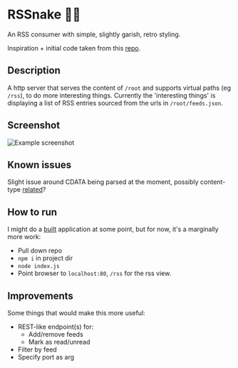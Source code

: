 # RSSnake 🐍🌐

An RSS consumer with simple, slightly garish, retro styling.

Inspiration + initial code taken from this [repo](https://github.com/hongkiat/js-rss-reader/).

## Description
A http server that serves the content of `/root` and supports virtual paths (eg `/rss`), to do more interesting things. Currently the 'interesting things' is displaying a list of RSS entries sourced from the urls in `/root/feeds.json`.

## Screenshot

![Example screenshot](https://i.imgur.com/DMXMW3a.png)

## Known issues
Slight issue around CDATA being parsed at the moment, possibly content-type [related](https://github.com/jsdom/jsdom/pull/2030)?

## How to run

I might do a [built](https://github.com/zeit/pkg) application at some point, but for now, it's a marginally more work:

- Pull down repo
- `npm i` in project dir
- `node index.js`
- Point browser to `localhost:80`, `/rss` for the rss view.

## Improvements

Some things that would make this more useful:

 - REST-like endpoint(s) for:
    - Add/remove feeds
    - Mark as read/unread
- Filter by feed
- Specify port as arg
